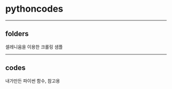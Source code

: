 # pythoncodes
-----------------
folders
---------------------------
셀레니움을 이용한 크롤링 샘플

----------------------------
codes
--------------------------
내가만든 파이썬 함수, 참고용
